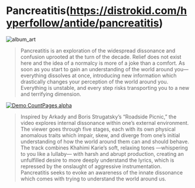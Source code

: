 # Pancreatitis(https://distrokid.com/hyperfollow/antide/pancreatitis)
![album_art](https://user-images.githubusercontent.com/67815957/167315915-f8f761fe-118f-4af2-9b99-71519cc770d6.png)

>Pancreatitis is an exploration of the widespread dissonance and confusion uprooted at the turn of the decade. Relief does not exist here and the idea of a normalcy is more of a joke than a comfort. As soon as you start to gain an understanding of the world around you— everything dissolves at once, introducing new information which drastically changes your perception of the world around you. Everything is unstable, and every step risks transporting you to a new and terrifying dimension.
	

[![Demo CountPages alpha](https://user-images.githubusercontent.com/67815957/167315961-7d4ce6f0-fa84-4926-bf16-f810a64d09ed.gif)](https://youtu.be/cOEzZNGETUo)

>Inspired by Arkady and Boris Strugatsky’s “Roadside Picnic,” the video explores internal dissonance within one’s external environment. The viewer goes through five stages, each with its own physical anomalous traits which impair, skew, and diverge from one’s initial understanding of how the world around them can and should behave. The track combines Khahimi Karie’s soft, relaxing tones —whispering to you like a lullaby— with harsh and abrupt production, creating an unfulfilled desire to more deeply understand the lyrics, which is repressed by the onslaught of aggressive instrumentation. Pancreatitis seeks to evoke an awareness of the innate dissonance which comes with trying to understand the world around us.



